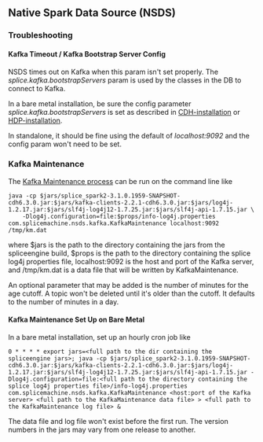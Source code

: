 ## Native Spark Data Source (NSDS)

### Troubleshooting

#### Kafka Timeout / Kafka Bootstrap Server Config

NSDS times out on Kafka when this param isn't set properly.
The _splice.kafka.bootstrapServers_ param is used by the classes in the DB to connect to Kafka.

In a bare metal installation, be sure the config parameter _splice.kafka.bootstrapServers_ is set as described in [CDH-installation](../platforms/cdh6.3.0/docs/CDH-installation.md) or [HDP-installation](../platforms/hdp3.1.0/docs/HDP-installation.md).

In standalone, it should be fine using the default of _localhost:9092_ and the config param won't need to be set.

### Kafka Maintenance

The [Kafka Maintenance process](src/main/java/com/splicemachine/nsds/kafka/KafkaMaintenance.java) can be run on the 
command line like

    java -cp $jars/splice_spark2-3.1.0.1959-SNAPSHOT-cdh6.3.0.jar:$jars/kafka-clients-2.2.1-cdh6.3.0.jar:$jars/log4j-1.2.17.jar:$jars/slf4j-log4j12-1.7.25.jar:$jars/slf4j-api-1.7.15.jar \
        -Dlog4j.configuration=file:$props/info-log4j.properties com.splicemachine.nsds.kafka.KafkaMaintenance localhost:9092 /tmp/km.dat

where $jars is the path to the directory containing the jars from the spliceengine build,
$props is the path to the directory containing the splice log4j properties file, 
localhost:9092 is the host and port of the Kafka server,
and /tmp/km.dat is a data file that will be written by KafkaMaintenance.

An optional parameter that may be added is the number of minutes for the age cutoff. 
A topic won't be deleted until it's older than the cutoff.
It defaults to the number of minutes in a day.

#### Kafka Maintenance Set Up on Bare Metal

In a bare metal installation, set up an hourly cron job like

    0 * * * * export jars=<full path to the dir containing the spliceengine jars>; java -cp $jars/splice_spark2-3.1.0.1959-SNAPSHOT-cdh6.3.0.jar:$jars/kafka-clients-2.2.1-cdh6.3.0.jar:$jars/log4j-1.2.17.jar:$jars/slf4j-log4j12-1.7.25.jar:$jars/slf4j-api-1.7.15.jar -Dlog4j.configuration=file:<full path to the directory containing the splice log4j properties file>/info-log4j.properties com.splicemachine.nsds.kafka.KafkaMaintenance <host:port of the Kafka server> <full path to the KafkaMaintenance data file> > <full path to the KafkaMaintenance log file> &

The data file and log file won't exist before the first run.
The version numbers in the jars may vary from one release to another.
